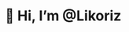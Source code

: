 # 👋 Hi, I’m @Likoriz

<!---
Likoriz/Likoriz is a ✨ special ✨ repository because its `README.md` (this file) appears on your GitHub profile.
You can click the Preview link to take a look at your changes.
--->
